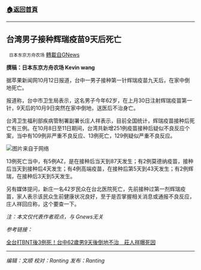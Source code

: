 ###  [:house:返回首頁](https://github.com/ourhimalayas/txt)
---


## 台湾男子接种辉瑞疫苗9天后死亡
` 日本东京方舟农场` [轉載自GNews](https://gnews.org/zh-hans/1589483/)

**撰稿：日本东京方舟农场 Kevin wang**

据苹果新闻网10月12日报道，台中一男子接种第一针辉瑞疫苗九天后，在家中倒地死亡。

报道称，台中市卫生局表示，这名男子今年62岁，在上月30日注射辉瑞疫苗第一针，9天后的10月9日突然在家中倒地，送医后不治身亡。

台湾卫生福利部疾病管制署副署长庄人祥表示，目前全国统计，辉瑞疫苗接种后死亡有三例。在10月8日至11日期间，台湾共新增251例疫苗接种后疑似不良反应个案，当中有109例非严重不良反应、13例死亡，129例疑似严重不良反应。

![](https://assets.gnews.org/wp-content/uploads/2021/10/d60de9e5c6.jpg)图片来自于网络

13例死亡当中，有5例AZ，是在接种后当天到87天发生；有2例莫德纳疫苗，接种后当天到接种后4天发生；有4例高端疫苗，在接种后第5天到43天发生；有2例辉瑞，在接种后3天到5天发生。

另有媒体提问，新庄一名42岁民众在台北医院死亡，先前接种过第一剂辉瑞疫苗，家人表示该民众生前健康状况良好，至于是否掌握相关消息或通报不良反应，庄人祥回应称，这个要查一下。

*注：本文仅代表作者观点，与 Gnews无关*

*参考链接：*

[全台打BNT後3例死！台中62歲男9天後倒地不治　莊人祥曝死因](https://tw.appledaily.com/life/20211012/23PWBPQGMNHNPFLJAYLHXT267I/)

* * *

*编辑：文顺 校对：Ranting 发布：Ranting*
